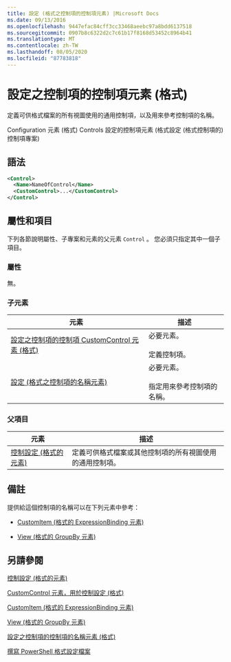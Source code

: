 ```yaml
---
title: 設定 (格式之控制項的控制項元素) |Microsoft Docs
ms.date: 09/13/2016
ms.openlocfilehash: 9447efac84cff3cc33468aeebc97a8bdd6137518
ms.sourcegitcommit: 0907b8c6322d2c7c61b17f8168d53452c8964b41
ms.translationtype: MT
ms.contentlocale: zh-TW
ms.lasthandoff: 08/05/2020
ms.locfileid: "87783818"
---
```

# <a name="control-element-for-controls-for-configuration-format"></a>設定之控制項的控制項元素 (格式)

定義可供格式檔案的所有視圖使用的通用控制項，以及用來參考控制項的名稱。

Configuration 元素 (格式) Controls 設定的控制項元素 (格式設定 (格式控制項的) 控制項專案) 

## <a name="syntax"></a>語法

```xml
<Control>
  <Name>NameOfControl</Name>
  <CustomControl>...</CustomControl>
</Control>
```

## <a name="attributes-and-elements"></a>屬性和項目

下列各節說明屬性、子專案和元素的父元素 `Control` 。 您必須只指定其中一個子項目。

### <a name="attributes"></a>屬性

無。

### <a name="child-elements"></a>子元素

|元素|描述|
|-------------|-----------------|
|[設定之控制項的控制項 CustomControl 元素 (格式)](./customcontrol-element-for-control-for-controls-for-configuration-format.md)|必要元素。<br /><br /> 定義控制項。|
|[設定 (格式之控制項的名稱元素) ](./name-element-for-control-for-controls-for-configuration-format.md)|必要元素。<br /><br /> 指定用來參考控制項的名稱。|

### <a name="parent-elements"></a>父項目

|元素|描述|
|-------------|-----------------|
|[控制設定 (格式的元素) ](./controls-element-for-configuration-format.md)|定義可供格式檔案或其他控制項的所有視圖使用的通用控制項。|

## <a name="remarks"></a>備註

提供給這個控制項的名稱可以在下列元素中參考：

- [CustomItem (格式的 ExpressionBinding 元素) ](./expressionbinding-element-for-customitem-for-controls-for-configuration-format.md)

- [View (格式的 GroupBy 元素) ](./groupby-element-for-view-format.md)

## <a name="see-also"></a>另請參閱

[控制設定 (格式的元素) ](./controls-element-for-configuration-format.md)

[CustomControl 元素，用於控制設定 (格式) ](./customcontrol-element-for-control-for-controls-for-configuration-format.md)

[CustomItem (格式的 ExpressionBinding 元素) ](./expressionbinding-element-for-customitem-for-controls-for-configuration-format.md)

[View (格式的 GroupBy 元素) ](./groupby-element-for-view-format.md)

[設定之控制項的控制項的名稱元素 (格式)](./name-element-for-control-for-controls-for-configuration-format.md)

[撰寫 PowerShell 格式設定檔案](./writing-a-powershell-formatting-file.md)
